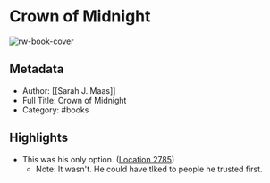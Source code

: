 # Crown of Midnight

![rw-book-cover](https://images-na.ssl-images-amazon.com/images/I/51EuQmgLVrL._SL200_.jpg)

## Metadata
- Author: [[Sarah J. Maas]]
- Full Title: Crown of Midnight
- Category: #books

## Highlights
- This was his only option. ([Location 2785](https://readwise.io/to_kindle?action=open&asin=B00BLL68EO&location=2785))
    - Note: It wasn't. He could have tlked to people he trusted first.
